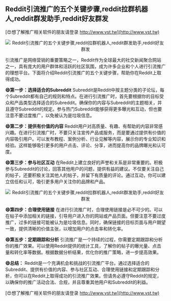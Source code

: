 ## **Reddit引流推广的五个关键步骤,reddit拉群机器人,reddit群发助手,reddit好友群发**

[😍想了解推广相关软件的朋友请登录 http://www.vst.tw](http://www.vst.tw)

 <center><img src="https://vst.tw/MP4/tuiguang/png/3.png" alt="Reddit引流推广的五个关键步骤,reddit拉群机器人,reddit群发助手,reddit好友群发"></center>

引流推广是网络营销的重要策略之一，Reddit作为全球最大的社交新闻聚合网站之一，具有庞大的用户群体和活跃的社区氛围，成为许多企业和个人进行引流推广的理想平台。下面将介绍Reddit引流推广的五个关键步骤，帮助你在Reddit上取得成功。

**😄第一步：选择适合的Subreddit**
Subreddit是Reddit中按主题分类的子论坛，每个Subreddit都有自己的规则和特点。在进行引流推广时，首先要根据你的目标受众和产品类型选择适合的Subreddit。确保你的内容与Subreddit的主题相关，并且遵守Subreddit的规定。参与热门Subreddit能够获得更多曝光和互动，但也要注意不要过度推广，以免被认为是垃圾信息。

**😄第二步：提供有价值的内容**
Reddit用户对高质量、有趣、有帮助的内容非常感兴趣。在进行引流推广时，不要只关注宣传产品或服务，而是要通过提供有价值的内容吸引用户。可以发布教程、案例分析、行业见解等内容，展示你的专业知识和经验。这样能够吸引更多的用户点击、评论、分享，进而提高你的品牌曝光和认可度。

**😄第三步：参与社区互动**
在Reddit上建立良好的声誉和关系是非常重要的。积极参与Subreddit的讨论，回答其他用户的问题，提供有益的建议。不仅要关注自己的帖子，还要积极关注其他人的帖子，并留下有质量的评论。通过互动，你可以建立信任和认可，吸引更多用户关注你的品牌和产品。

 <center><img src="https://vst.tw/MP4/tuiguang/png/2.png" alt="Reddit引流推广的五个关键步骤,reddit拉群机器人,reddit群发助手,reddit好友群发"></center>

**😄第四步：合理使用链接**
在进行引流推广时，合理使用链接是必不可少的。可以在帖子中添加相关的链接，引导用户进入你的网站或产品页面。但要注意不要过度推广，过多的链接可能被认为是垃圾信息。同时，确保链接的目标页面与用户期望一致，提供清晰的价值主张，以增加用户的点击率和转化率。

**😄第五步：定期跟踪和分析**
引流推广是一个持续的过程，你需要定期跟踪和分析你的推广效果。可以使用Reddit提供的统计工具，了解你的帖子的曝光量、点击量和转化率等数据。根据数据分析结果，优化你的推广策略，进一步提高效果。

**😄总结：**
Reddit是一个充满机会和挑战的引流推广平台。通过选择适合的Subreddit、提供有价值的内容、参与社区互动、合理使用链接和定期跟踪和分析，你可以在Reddit上取得成功的引流推广效果。但请务必遵守Reddit的规定，以确保你的推广活动合法、合规，并且尊重其他用户和Subreddit的利益。

[😍想了解推广相关软件的朋友请登录 http://www.vst.tw](http://www.vst.tw)



